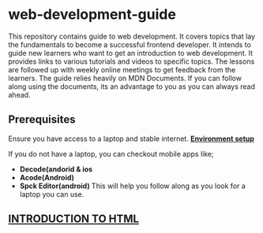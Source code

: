 # web-development-guide
This repository contains guide to web development. It covers topics that lay the fundamentals to become a successful frontend developer. It intends to guide new learners who want to get an introduction to web development. It provides links to various tutorials and videos to specific topics. The lessons are followed up with weekly online meetings to get feedback from the learners.
The guide relies heavily on MDN Documents. If you can follow along using the documents, its an advantage to you as you can always read ahead.
## Prerequisites
Ensure you have access to a laptop and stable internet.
 **[Environment setup](https://developer.mozilla.org/en-US/docs/Learn_web_development/Getting_started/Environment_setup)** <br>

 If you do not have a laptop, you can checkout mobile apps like;
-  **Decode(andorid & ios**
-  **Acode(Android)**
-  **Spck Editor(android)**
This will help you follow along as you look for a laptop you can use.

## [INTRODUCTION TO HTML]()




